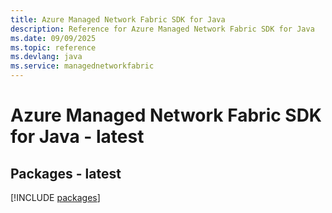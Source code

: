 ```yaml
---
title: Azure Managed Network Fabric SDK for Java
description: Reference for Azure Managed Network Fabric SDK for Java
ms.date: 09/09/2025
ms.topic: reference
ms.devlang: java
ms.service: managednetworkfabric
---
```

# Azure Managed Network Fabric SDK for Java - latest
## Packages - latest
[!INCLUDE [packages](managed-network-fabric-index.md)]